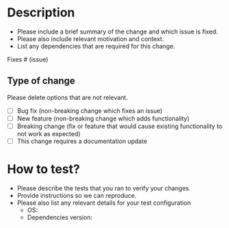 # Description

- Please include a brief summary of the change and which issue is fixed. 
- Please also include relevant motivation and context. 
- List any dependencies that are required for this change.

Fixes # (issue)

## Type of change

Please delete options that are not relevant.

- [ ] Bug fix (non-breaking change which fixes an issue)
- [ ] New feature (non-breaking change which adds functionality)
- [ ] Breaking change (fix or feature that would cause existing functionality to not work as expected)
- [ ] This change requires a documentation update

# How to test?

- Please describe the tests that you ran to verify your changes. 
- Provide instructions so we can reproduce. 
- Please also list any relevant details for your test configuration
  * OS:
  * Dependencies version: